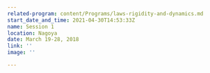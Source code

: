 ```yaml
---
related-program: content/Programs/laws-rigidity-and-dynamics.md
start_date_and_time: 2021-04-30T14:53:33Z
name: Session 1
location: Nagoya
date: March 19-28, 2018
link: ''
image: ''

---
```

